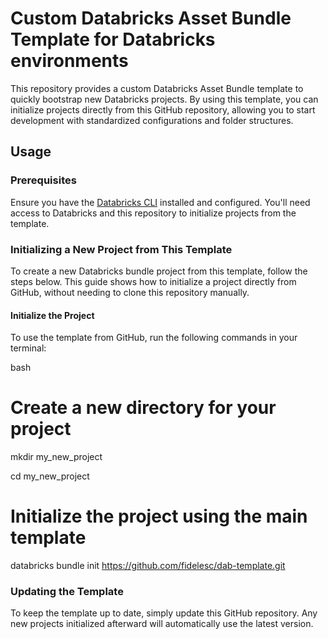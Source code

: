 # Custom Databricks Asset Bundle Template for Databricks environments

This repository provides a custom Databricks Asset Bundle template to quickly bootstrap new Databricks projects. By using this template, you can initialize projects directly from this GitHub repository, allowing you to start development with standardized configurations and folder structures.

## Usage

### Prerequisites

Ensure you have the [Databricks CLI]([https://docs.databricks.com/dev-tools/cli/index.html](https://docs.databricks.com/aws/en/dev-tools/cli/install)) installed and configured. You'll need access to Databricks and this repository to initialize projects from the template.

### Initializing a New Project from This Template

To create a new Databricks bundle project from this template, follow the steps below. This guide shows how to initialize a project directly from GitHub, without needing to clone this repository manually.

#### Initialize the Project

To use the template from GitHub, run the following commands in your terminal:

bash
# Create a new directory for your project

mkdir my_new_project

cd my_new_project

# Initialize the project using the main template
databricks bundle init https://github.com/fidelesc/dab-template.git

### Updating the Template

To keep the template up to date, simply update this GitHub repository. Any new projects initialized afterward will automatically use the latest version.
